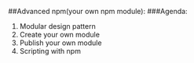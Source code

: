 ##Advanced npm(your own npm module):
###Agenda:
1. Modular design pattern
2. Create your own module
3. Publish your own module
4. Scripting with npm